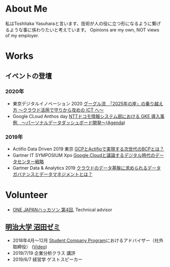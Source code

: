 # About Me

私はToshitaka Yasuharaと言います、技術が人の役に立つ形になるように繋げるような事に係わりたいと考えています。
Opinions are my own, NOT views of my employer.

# Works

## イベントの登壇

### 2020年
- 東京デジタルイノベーション 2020 [グーグル流　「2025年の崖」の乗り越え方 ～クラウド活用で守りから攻めの ICT へ～](https://web.archive.org/web/20200206140758/https://ers.nikkeibp.co.jp/user/contents/2020w0218tky/index.html)
- Google CLoud Anthos day [NTTドコモ情報システム部における GKE 導入事例　～パーソナルデータダッシュボード開発～](https://web.archive.org/save/https://inthecloud.withgoogle.com:443/anthos-day-2001/register.html)([Agenda](https://media-exp1.licdn.com/dms/image/C5122AQGQmNvx-28P8A/feedshare-shrink_1280/0?e=1583971200&v=beta&t=DENdEXdjwrh0LLBprekst4omZkwcyEwIoeDd1pKbODU))

### 2019年
- Actifio Data Driven 2019 東京 [GCPとActifioで実現する次世代のBCPとは？](https://web.archive.org/save/https://news.mynavi.jp:443/lp/2019/business/enterprise/ADD2019/)
- Gartner IT SYMPOSIUM Xpo [Google Cloudと議論するデジタル時代のデータセンター戦略](https://web.archive.org/save/https://reg.gartner-em.jp:443/public/session/view/4394)
- Gartner Data & Analytics 2019 [クラウドのデータ基盤に求められるデータガバナンスとデータマネジメントとは？](https://web.archive.org/save/https://reg.gartner-em.jp:443/public/application/add/1812)

# Volunteer
- [ONE JAPANハッカソン 第4回](https://web.archive.org/save/https://onejapanhackathon.connpass.com/event/132413/), Technical advisor
## [明治大学 沼田ゼミ](https://web.archive.org/save/https://www.meiji.ac.jp/nippon/seminar/numata_yuko.html)
-  2018年4月〜12月 [Student Company Program](https://www.ja-japan.org/programs/studentCompanyProgram.html)におけるアドバイザー（社外取締役） ([Video](https://www.youtube.com/watch?time_continue=37&v=4GKPkrY2mL8&feature=emb_logo))
- 2019/7/19 企業分析クラス 講評
- 2019/6/7 経営学 ゲストスピーカー
